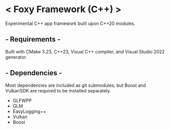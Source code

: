 # < Foxy Framework (C++) >
 Experimental C++ app framework built upon C++20 modules.

## - Requirements -
 Built with CMake 3.23, C++23, Visual C++ compiler, and Visual Studio 2022 generator.
 
## - Dependencies -
 Most dependencies are included as git submodules, but Boost and VulkanSDK are required to be installed separately.
 - GLFWPP
 - GLM
 - EasyLogging++
 - Vulkan
 - Boost
